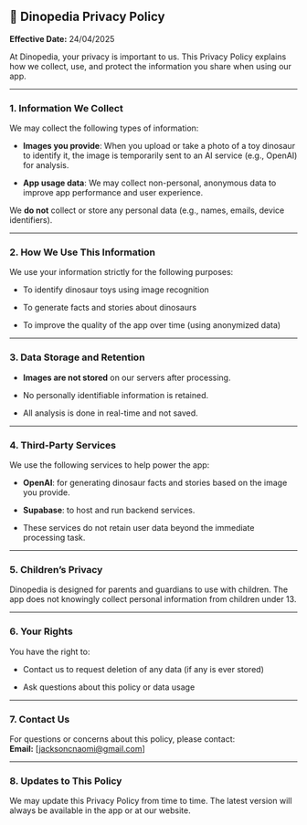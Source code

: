 ## **🦕 Dinopedia Privacy Policy**

**Effective Date:** 24/04/2025

At Dinopedia, your privacy is important to us. This Privacy Policy explains how we collect, use, and protect the information you share when using our app.

---

### **1\. Information We Collect**

We may collect the following types of information:

* **Images you provide**: When you upload or take a photo of a toy dinosaur to identify it, the image is temporarily sent to an AI service (e.g., OpenAI) for analysis.

* **App usage data**: We may collect non-personal, anonymous data to improve app performance and user experience.

We **do not** collect or store any personal data (e.g., names, emails, device identifiers).

---

### **2\. How We Use This Information**

We use your information strictly for the following purposes:

* To identify dinosaur toys using image recognition

* To generate facts and stories about dinosaurs

* To improve the quality of the app over time (using anonymized data)

---

### **3\. Data Storage and Retention**

* **Images are not stored** on our servers after processing.

* No personally identifiable information is retained.

* All analysis is done in real-time and not saved.

---

### **4\. Third-Party Services**

We use the following services to help power the app:

* **OpenAI**: for generating dinosaur facts and stories based on the image you provide.

* **Supabase**: to host and run backend services.

* These services do not retain user data beyond the immediate processing task.

---

### **5\. Children’s Privacy**

Dinopedia is designed for parents and guardians to use with children. The app does not knowingly collect personal information from children under 13\.

---

### **6\. Your Rights**

You have the right to:

* Contact us to request deletion of any data (if any is ever stored)

* Ask questions about this policy or data usage

---

### **7\. Contact Us**

For questions or concerns about this policy, please contact:  
 **Email:** \[jacksoncnaomi@gmail.com\]

---

### **8\. Updates to This Policy**

We may update this Privacy Policy from time to time. The latest version will always be available in the app or at our website.

